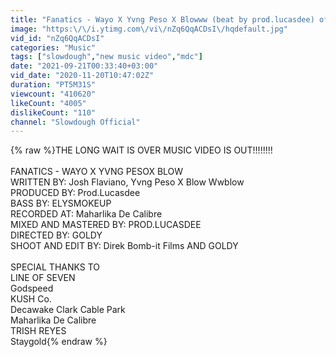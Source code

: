 ```yaml
---
title: "Fanatics - Wayo X Yvng Peso X Blowww (beat by prod.lucasdee) official music video"
image: "https:\/\/i.ytimg.com\/vi\/nZq6QqACDsI\/hqdefault.jpg"
vid_id: "nZq6QqACDsI"
categories: "Music"
tags: ["slowdough","new music video","mdc"]
date: "2021-09-21T00:33:40+03:00"
vid_date: "2020-11-20T10:47:02Z"
duration: "PT5M31S"
viewcount: "410620"
likeCount: "4005"
dislikeCount: "110"
channel: "Slowdough Official"
---
```

{% raw %}THE LONG WAIT IS OVER MUSIC VIDEO IS OUT!!!!!!!!<br /><br />FANATICS - WAYO X YVNG PESOX BLOW<br />WRITTEN BY: Josh Flaviano, Yvng Peso X Blow Wwblow<br />PRODUCED BY: Prod.Lucasdee<br />BASS BY: ELYSMOKEUP<br />RECORDED AT: Maharlika De Calibre<br />MIXED AND MASTERED BY: PROD.LUCASDEE<br />DIRECTED BY: GOLDY<br />SHOOT AND EDIT BY: Direk Bomb-it Films AND GOLDY<br /><br />SPECIAL THANKS TO<br />LINE OF SEVEN<br />Godspeed<br />KUSH Co.<br />Decawake Clark Cable Park<br />Maharlika De Calibre<br />TRISH REYES<br />Staygold{% endraw %}
